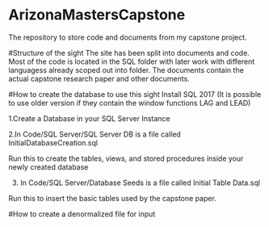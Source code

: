 # ArizonaMastersCapstone
The repository to store code and documents from my capstone project.

#Structure of the sight
The site has been split into documents and code. Most of the code is located in the SQL folder with later work with different languagess already
scoped out into folder.
The documents contain the actual capstone research paper and other documents.

#How to create the database to use this sight
Install SQL 2017 (It is possible to use older version if they contain the window functions LAG and LEAD)

1.Create a Database in your SQL Server Instance

2.In Code/SQL Server/SQL Server DB is a file called InitialDatabaseCreation.sql

Run this to create the tables, views, and stored procedures inside your newly created database

3. In Code/SQL Server/Database Seeds is a file called Initial Table Data.sql

Run this to insert the basic tables used by the capstone paper.

#How to create a denormalized file for input

